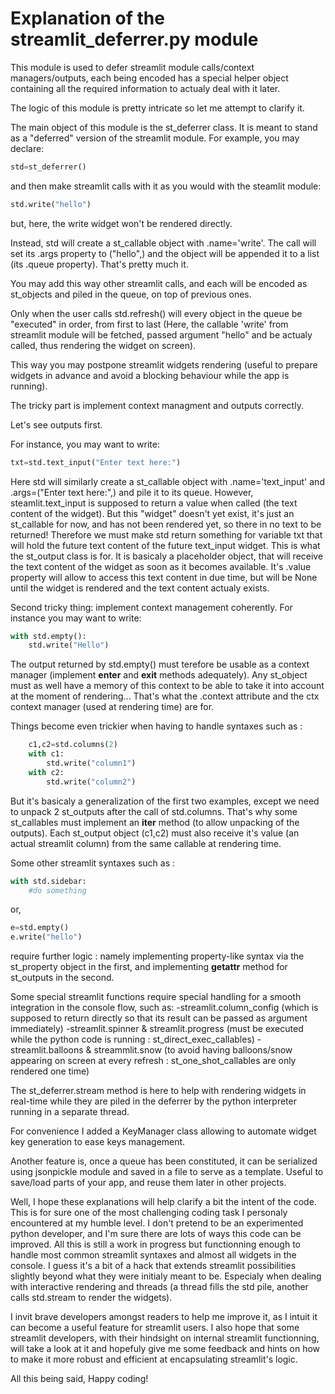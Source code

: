 # Explanation of the streamlit_deferrer.py module

This module is used to defer streamlit module calls/context managers/outputs, each being encoded has a special helper object containing all the required information to actualy deal with it later.

The logic of this module is pretty intricate so let me attempt to clarify it. 

The main object of this module is the st_deferrer class.
It is meant to stand as a "deferred" version of the streamlit module.
For example, you may declare:
```python
std=st_deferrer()
```
and then make streamlit calls with it as you would with the steamlit module:
```python
std.write("hello")
```
but, here, the write widget won't be rendered directly.

Instead, std will create a st_callable object with .name='write'. The call will set its .args property to ("hello",) and the object will be appended it to a list (its .queue property). That's pretty much it.

You may add this way other streamlit calls, and each will be encoded as st_objects and piled in the queue, on top of previous ones.

Only when the user calls std.refresh() will every object in the queue be "executed" in order, from first to last (Here, the callable 'write' from streamlit module will be fetched, passed argument "hello" and be actualy called, thus rendering the widget on screen).

This way you may postpone streamlit widgets rendering (useful to prepare widgets in advance and avoid a blocking behaviour while the app is running).

The tricky part is implement context managment and outputs correctly.

Let's see outputs first.

For instance, you may want to write:
```python
txt=std.text_input("Enter text here:")
```
Here std will similarly create a st_callable object with .name='text_input' and .args=("Enter text here:",) and pile it to its queue.
However, steamlit.text_input is supposed to return a value when called (the text content of the widget).
But this "widget" doesn't yet exist, it's just an st_callable for now, and has not been rendered yet, so there in no text to be returned!
Therefore we must make std return something for variable txt that will hold the future text content of the future text_input widget.
This is what the st_output class is for. It is basicaly a placeholder object, that will receive the text content of the widget as soon as it becomes available.
It's .value property will allow to access this text content in due time, but will be None until the widget is rendered and the text content actualy exists.

Second tricky thing: implement context management coherently.
For instance you may want to write:
```python
with std.empty():
    std.write("Hello")
```
The output returned by std.empty() must terefore be usable as a context manager (implement __enter__ and __exit__ methods adequately).
Any st_object must as well have a memory of this context to be able to take it into account at the moment of rendering...
That's what the .context attribute and the ctx context manager (used at rendering time) are for.

Things become even trickier when having to handle syntaxes such as :
```python
    c1,c2=std.columns(2)
    with c1:
        std.write("column1")
    with c2:
        std.write("column2")
```
But it's basicaly a generalization of the first two examples, except we need to unpack 2 st_outputs after the call of std.columns.
That's why some st_callables must implement an __iter__ method (to allow unpacking of the outputs).
Each st_output object (c1,c2) must also receive it's value (an actual streamlit column) from the same callable at rendering time. 

Some other streamlit syntaxes such as :
```python
with std.sidebar:
    #do something
```
or,
```python
e=std.empty()
e.write("hello")
```
require further logic : namely implementing property-like syntax via the st_property object in the first, and implementing __getattr__  method for st_outputs in the second.

Some special streamlit functions require special handling for a smooth integration in the console flow, such as:
    -streamlit.column_config (which is supposed to return directly so that its result can be passed as argument immediately)
    -streamlit.spinner & streamlit.progress (must be executed while the python code is running : st_direct_exec_callables)
    -streamlit.balloons & streammlit.snow (to avoid having balloons/snow appearing on screen at every refresh : st_one_shot_callables are only rendered one time)

The st_deferrer.stream method is here to help with rendering widgets in real-time while they are piled in the deferrer by the python interpreter running in a separate thread.

For convenience I added a KeyManager class allowing to automate widget key generation to ease keys management. 

Another feature is, once a queue has been constituted, it can be serialized using jsonpickle module and saved in a file to serve as a template.
Useful to save/load parts of your app, and reuse them later in other projects.  

Well, I hope these explanations will help clarify a bit the intent of the code.
This is for sure one of the most challenging coding task I personaly encountered at my humble level.
I don't pretend to be an experimented python developer, and I'm sure there are lots of ways this code can be improved.
All this is still a work in progress but functionning enough to handle most common streamlit syntaxes and almost all widgets in the console.
I guess it's a bit of a hack that extends streamlit possibilities slightly beyond what they were initialy meant to be.
Especialy when dealing with interactive rendering and threads (a thread fills the std pile, another calls std.stream to render the widgets).

I invit brave developers amongst readers to help me improve it, as I intuit it can become a useful feature for streamlit users.
I also hope that some streamlit developers, with their hindsight on internal streamlit functionning, will take a look at it and hopefuly give me some feedback and hints on how to make it more robust and efficient at encapsulating streamlit's logic.

All this being said,
Happy coding! 

